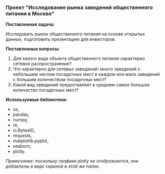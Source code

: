 ### Проект "Исследование рынка заведений общественного питания в Москве"

**Поставленная задача:**

Исследовать рынок общественного питания на основе открытых данных, подготовить презентацию для инвесторов.

**Поставленные вопросы:**
1. Для какого вида объекта общественного питания характерно сетевое распространение?
2. Что характерно для сетевых заведений: много заведений с небольшим числом посадочных мест в каждом или мало заведений с большим количеством посадочных мест?
3. Какой вид заведений предоставляет в среднем самое большое количество посадочных мест?

**Используемые библиотеки:**
* os,
* pandas,
* numpy,
* re,
* io.BytesIO,
* requests,
* matplotlib.pyplot,
* seaborn,
* plotly.

*Примечание: поскольку графики plotly не отображаются, они добавлены в виде скринов в этой же папке.*
